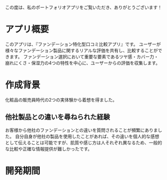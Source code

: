この度は、私のポートフォリオアプリをご覧いただき、ありがとうございます！

# アプリ概要
このアプリは、『ファンデーション特化型口コミ比較アプリ』です。
ユーザーが様々なファンデーション製品に関するリアルな評価を共有し、比較することができます。
ファンデーション選択において重要な要素であるツヤ感・カバー力・崩れにくさ・保湿力の4つの特性を中心に、ユーザーからの評価を収集します。

# 作成背景
化粧品の販売員時代の2つの実体験から着想を得ました。

## 他社製品との違いを尋ねられた経験
お客様から他社のファンデーションとの違いを質問されることが頻繁にありました。
自分自身が他社の製品を使用したことがあれば、その違いを個人的な感想として伝えることは可能ですが、肌質や感じ方は人それぞれ異なるため、一般的な比較や正確な情報提供が難しかったです。



# 開発期間
